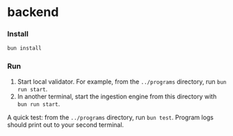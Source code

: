 # backend

### Install
```bash
bun install
```

### Run
1. Start local validator. For example, from the `../programs` directory, run `bun run start`. 
2. In another terminal, start the ingestion engine from this directory with `bun run start`.

A quick test: from the `../programs` directory, run `bun test`. Program logs should print out to your second terminal.

